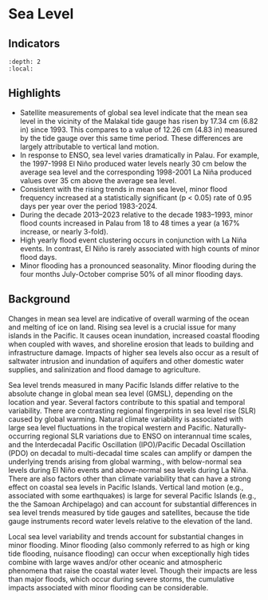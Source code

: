 # Sea Level

## Indicators

```{tableofcontents}
:depth: 2
:local:
```

## Highlights

- Satellite measurements of global sea level indicate that the mean sea level in the vicinity of the Malakal tide gauge has risen by 17.34 cm (6.82 in) since 1993.  This compares to a value of 12.26 cm (4.83 in) measured by the tide gauge over this same time period.  These differences are largely attributable to vertical land motion.
- In response to ENSO, sea level varies dramatically in Palau.  For example, the 1997-1998 El Niño produced water levels nearly 30 cm below the average sea level and the corresponding 1998-2001 La Niña produced values over 35 cm above the average sea level.
- Consistent with the rising trends in mean sea level, minor flood frequency increased at a statistically significant (p < 0.05) rate of 0.95 days per year over the period 1983-2024. 
- During the decade 2013–2023 relative to the decade 1983–1993, minor flood counts increased in Palau from 18 to 48 times a year (a 167% increase, or nearly 3-fold). 
- High yearly flood event clustering occurs in conjunction with La Niña events. In contrast, El Niño is rarely associated with high counts of minor flood days. 
- Minor flooding has a pronounced seasonality.  Minor flooding during the four months July-October comprise 50% of all minor flooding days.


## Background

Changes in mean sea level are indicative of overall warming of the ocean and melting of ice on land. Rising sea level is a crucial issue for many islands in the Pacific. It causes ocean inundation, increased coastal flooding when coupled with waves, and shoreline erosion that leads to building and infrastructure damage.  Impacts of higher sea levels also occur as a result of saltwater intrusion and inundation of aquifers and other domestic water supplies, and salinization and flood damage to agriculture.

Sea level trends measured in many Pacific Islands differ relative to the absolute change in global mean sea level (GMSL), depending on the location and year. Several factors contribute to this spatial and temporal variability.  There are contrasting regional fingerprints in sea level rise (SLR) caused by global warming.  Natural climate variability is associated with large sea level fluctuations in the tropical western and Pacific.  Naturally-occurring regional SLR variations due to ENSO on interannual time scales, and the Interdecadal Pacific Oscillation (IPO)/Pacific Decadal Oscillation (PDO) on decadal to multi-decadal time scales can amplify or dampen the underlying trends arising from global warming., with below-normal sea levels during El Niño events and above-normal sea levels during La Niña.  There are also factors other than climate variability that can have a strong effect on coastal sea levels in Pacific Islands. Vertical land motion (e.g., associated with some earthquakes) is large for several Pacific Islands (e.g., the the Samoan Archipelago) and can account for substantial differences in sea level trends measured by tide gauges and satellites, because the tide gauge instruments record water levels relative to the elevation of the land. 

Local sea level variability and trends account for substantial changes in minor flooding.  Minor flooding (also commonly referred to as high or king tide flooding, nuisance flooding) can occur when exceptionally high tides combine with large waves and/or other oceanic and atmospheric phenomena that raise the coastal water level.  Though their impacts are less than major floods, which occur during severe storms, the cumulative impacts associated with minor flooding can be considerable.

